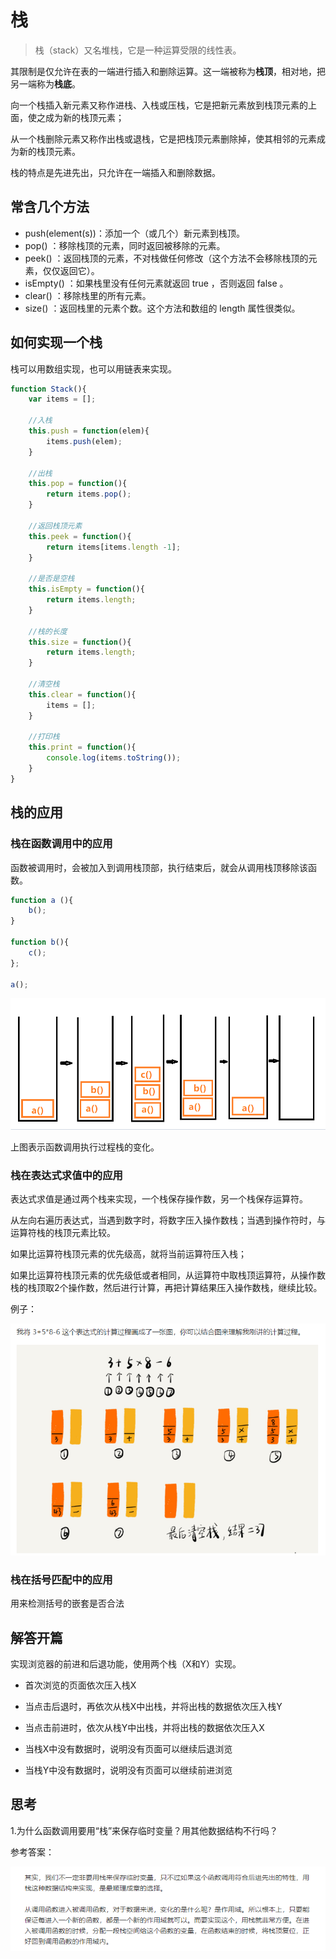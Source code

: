 # 栈

>栈（stack）又名堆栈，它是一种运算受限的线性表。

其限制是仅允许在表的一端进行插入和删除运算。这一端被称为**栈顶**，相对地，把另一端称为**栈底**。

向一个栈插入新元素又称作进栈、入栈或压栈，它是把新元素放到栈顶元素的上面，使之成为新的栈顶元素；

从一个栈删除元素又称作出栈或退栈，它是把栈顶元素删除掉，使其相邻的元素成为新的栈顶元素。

栈的特点是先进先出，只允许在一端插入和删除数据。

## 常含几个方法

- push(element(s))：添加一个（或几个）新元素到栈顶。
- pop() ：移除栈顶的元素，同时返回被移除的元素。
- peek() ：返回栈顶的元素，不对栈做任何修改（这个方法不会移除栈顶的元素，仅仅返回它）。
- isEmpty() ：如果栈里没有任何元素就返回 true ，否则返回 false 。
- clear() ：移除栈里的所有元素。
- size() ：返回栈里的元素个数。这个方法和数组的 length 属性很类似。
  
## 如何实现一个栈

栈可以用数组实现，也可以用链表来实现。
```javascript
function Stack(){
    var items = [];
    
    //入栈
    this.push = function(elem){
        items.push(elem);
    }
    
    //出栈
    this.pop = function(){
        return items.pop();
    }
    
    //返回栈顶元素
    this.peek = function(){
        return items[items.length -1];
    }

    //是否是空栈
    this.isEmpty = function(){
        return items.length;
    }

    //栈的长度
    this.size = function(){
        return items.length;
    }

    //清空栈
    this.clear = function(){
        items = [];
    }

    //打印栈
    this.print = function(){
        console.log(items.toString());
    }
}
```

## 栈的应用

### 栈在函数调用中的应用

函数被调用时，会被加入到调用栈顶部，执行结束后，就会从调用栈顶移除该函数。
```javascript
function a (){
    b();
}

function b(){
    c();
};

a();
```
 ![](../asset/16.png)
 
上图表示函数调用执行过程栈的变化。

### 栈在表达式求值中的应用

表达式求值是通过两个栈来实现，一个栈保存操作数，另一个栈保存运算符。

从左向右遍历表达式，当遇到数字时，将数字压入操作数栈；当遇到操作符时，与运算符栈的栈顶元素比较。

如果比运算符栈顶元素的优先级高，就将当前运算符压入栈；

如果比运算符栈顶元素的优先级低或者相同，从运算符中取栈顶运算符，从操作数栈的栈顶取2个操作数，然后进行计算，再把计算结果压入操作数栈，继续比较。

例子：

 ![](../asset/17.png)

### [](#6s51gs)[](#6s51gs)栈在括号匹配中的应用

用来检测括号的嵌套是否合法

## 解答开篇

实现浏览器的前进和后退功能，使用两个栈（X和Y）实现。

*   首次浏览的页面依次压入栈X

*   当点击后退时，再依次从栈X中出栈，并将出栈的数据依次压入栈Y

*   当点击前进时，依次从栈Y中出栈，并将出栈的数据依次压入X
    
*   当栈X中没有数据时，说明没有页面可以继续后退浏览
    
*   当栈Y中没有数据时，说明没有页面可以继续前进浏览
    
## 思考

1.为什么函数调用要用“栈”来保存临时变量？用其他数据结构不行吗？

参考答案：

 ![](../asset/18.png)